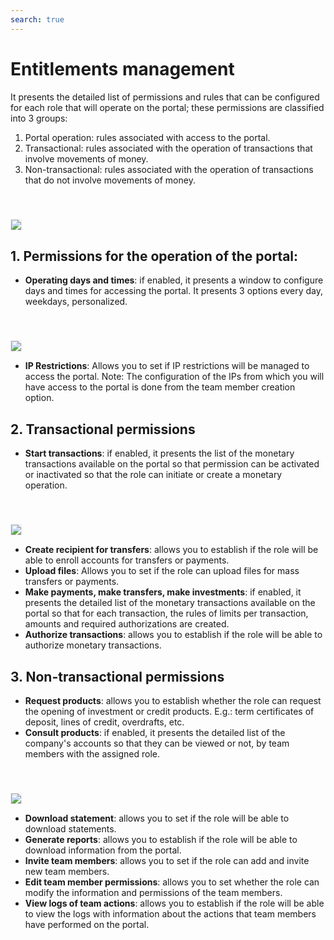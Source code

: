 ```yaml
---
search: true
---
```


# Entitlements management

It presents the detailed list of permissions and rules that can be configured for each role that will operate on the portal; these permissions are classified into 3 groups: 

1. Portal operation: rules associated with access to the portal.
2. Transactional: rules associated with the operation of transactions that involve movements of money.
3. Non-transactional: rules associated with the operation of transactions that do not involve movements of money. 

<img src="/assets/img/dynamic/experiences/business/entitlement-management.jpg" style="border: 1px solid #EEE; margin-top: 40px">

## 1. Permissions for the operation of the portal:
- **Operating days and times**: if enabled, it presents a window to configure days and times for accessing the portal. It presents 3 options every day, weekdays, personalized.

<img src="/assets/img/dynamic/experiences/business/entitlement-management-portal-operation.jpg" style="border: 1px solid #EEE; margin-top: 40px">

- **IP Restrictions**: Allows you to set if IP restrictions will be managed to access the portal. Note: The configuration of the IPs from which you will have access to the portal is done from the team member creation option.

## 2. Transactional permissions

- **Start transactions**: if enabled, it presents the list of the monetary transactions available on the portal so that permission can be activated or inactivated so that the role can initiate or create a monetary operation.

<img src="/assets/img/dynamic/experiences/business/entitlement-management-initiate-transactions.jpg" style="border: 1px solid #EEE; margin-top: 40px">

- **Create recipient for transfers**: allows you to establish if the role will be able to enroll accounts for transfers or payments.
- **Upload files**: Allows you to set if the role can upload files for mass transfers or payments.
- **Make payments, make transfers, make investments**: if enabled, it presents the detailed list of the monetary transactions available on the portal so that for each transaction, the rules of limits per transaction, amounts and required authorizations are created.
- **Authorize transactions**: allows you to establish if the role will be able to authorize monetary transactions.

## 3. Non-transactional permissions

- **Request products**: allows you to establish whether the role can request the opening of investment or credit products. E.g.: term certificates of deposit, lines of credit, overdrafts, etc. 
- **Consult products**: if enabled, it presents the detailed list of the company's accounts so that they can be viewed or not, by team members with the assigned role.

<img src="/assets/img/dynamic/experiences/business/entitlement-management-product-inquiry.jpg" style="border: 1px solid #EEE; margin-top: 40px">

- **Download statement**: allows you to set if the role will be able to download statements. 
- **Generate reports**: allows you to establish if the role will be able to download information from the portal. 
- **Invite team members**: allows you to set if the role can add and invite new team members.
- **Edit team member permissions**: allows you to set whether the role can modify the information and permissions of the team members.
- **View logs of team actions**: allows you to establish if the role will be able to view the logs with information about the actions that team members have performed on the portal.
